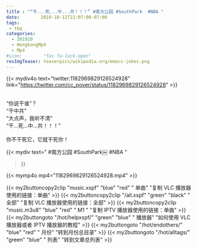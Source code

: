 ```yaml
---
title : "“干...死...中...共！！！” #南方公园 #SouthPark￼ #NBA "
date:        2019-10-12T22:07:00-07:00
tags:
 - tbq
categories:
  - 201910
  - HongkongMp4
  - Mp4
#icon:        "fas fa-lock-open"
resImgTeaser: teaserpics/wikipedia.org/emacs-jokes.png
---
```


{{< mydiv4o text="twitter:1182969829126524928" 
link="https://twitter.com/cc_pover/status/1182969829126524928" >}}

<br>“你说干谁”？
<br>“干中共”
<br>“大点声，我听不清”
<br>“干...死...中...共！！！”
<br>
<br>你不干死它，它就干死你！

{{< mydiv text=" #南方公园 #SouthPark￼ #NBA "
>}}

{{< mymp4o mp4="1182969829126524928.mp4" >}}


{{< my2buttoncopy2clip "music.xspf"        "blue"   "red"    " 单曲"  "复制 VLC 播放器使用的链接：单曲" >}} {{< my2buttoncopy2clip "/all.xspf"         "green"  "black"  " 全部"  "复制 VLC 播放器使用的链接：全部" >}} {{< my2buttoncopy2clip "music.m3u8"        "blue"   "red"    " M1 "    "复制 IPTV 播放器使用的链接：单曲" >}} {{< my2buttongoto      "/hot/helpxspf/"    "green"  "blue"   " 播放器" "如何使用 VLC 播放器或者 IPTV 播放器的教程" >}} {{< my2buttongoto      "/hot/endothers/"   "blue"   "red"    " 月份"   "转到月份总目录" >}} {{< my2buttongoto      "/hot/alltags/"     "green"  "blue"   " 列表"   "转到文章总列表" >}} 
